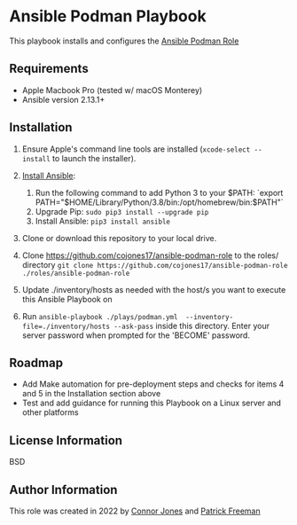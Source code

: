 # Ansible Podman Playbook
This playbook installs and configures the [Ansible Podman Role](https://github.com/freemanpdwork/ansible-podman-role)

## Requirements
- Apple Macbook Pro (tested w/ macOS Monterey)
- Ansible version 2.13.1+

## Installation

  1. Ensure Apple's command line tools are installed (`xcode-select --install` to launch the installer).
  2. [Install Ansible](https://docs.ansible.com/ansible/latest/installation_guide/index.html):

     1. Run the following command to add Python 3 to your $PATH: `export PATH="$HOME/Library/Python/3.8/bin:/opt/homebrew/bin:$PATH"`
     2. Upgrade Pip: `sudo pip3 install --upgrade pip`
     3. Install Ansible: `pip3 install ansible`

  3. Clone or download this repository to your local drive.
  4. Clone https://github.com/cojones17/ansible-podman-role to the roles/ directory `git clone https://github.com/cojones17/ansible-podman-role ./roles/ansible-podman-role`
  5. Update ./inventory/hosts as needed with the host/s you want to execute this Ansible Playbook on
  6. Run `ansible-playbook ./plays/podman.yml  --inventory-file=./inventory/hosts --ask-pass` inside this directory. Enter your server password when prompted for the 'BECOME' password.


## Roadmap
- Add Make automation for pre-deployment steps and checks for items 4 and 5 in the Installation section above
- Test and add guidance for running this Playbook on a Linux server and other platforms

License Information
------------------
BSD

Author Information
------------------
This role was created in 2022 by [Connor Jones](https://github.com/cojones17/) and [Patrick Freeman](https://github.com/freemanpdwork)